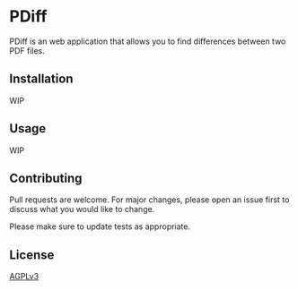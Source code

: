 # PDiff

PDiff is an web application that allows you to find differences between two PDF files. 

## Installation 

WIP

## Usage

WIP

## Contributing

Pull requests are welcome. For major changes, please open an issue first to discuss what you would like to change.

Please make sure to update tests as appropriate.

## License 

[AGPLv3](https://www.gnu.org/licenses/agpl-3.0.en.html)